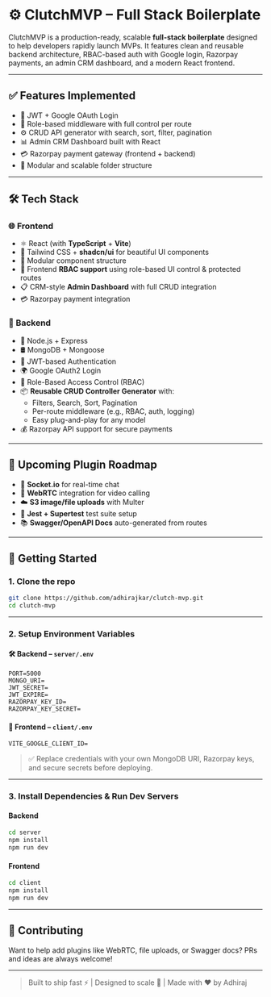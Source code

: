 # ⚙️ ClutchMVP – Full Stack Boilerplate

ClutchMVP is a production-ready, scalable **full-stack boilerplate** designed to help developers rapidly launch MVPs. It features clean and reusable backend architecture, RBAC-based auth with Google login, Razorpay payments, an admin CRM dashboard, and a modern React frontend.

---

## ✅ Features Implemented

- 🔑 JWT + Google OAuth Login
- 👮 Role-based middleware with full control per route
- ⚙️ CRUD API generator with search, sort, filter, pagination
- 📊 Admin CRM Dashboard built with React
- 💳 Razorpay payment gateway (frontend + backend)
- 🧱 Modular and scalable folder structure

---

## 🛠 Tech Stack

### 🌐 Frontend
- ⚛️ React (with **TypeScript** + **Vite**)
- 🎨 Tailwind CSS + **shadcn/ui** for beautiful UI components
- 🧠 Modular component structure
- 🔐 Frontend **RBAC support** using role-based UI control & protected routes
- 📋 CRM-style **Admin Dashboard** with full CRUD integration
- 💳 Razorpay payment integration

### 🧰 Backend
- 🔧 Node.js + Express
- 🛢 MongoDB + Mongoose
- 🔐 JWT-based Authentication
- 🌍 Google OAuth2 Login
- 🧱 Role-Based Access Control (RBAC)
- 📦 **Reusable CRUD Controller Generator** with:
  - Filters, Search, Sort, Pagination
  - Per-route middleware (e.g., RBAC, auth, logging)
  - Easy plug-and-play for any model
- 💰 Razorpay API support for secure payments

---

## 🧩 Upcoming Plugin Roadmap

- 💬 **Socket.io** for real-time chat
- 🎥 **WebRTC** integration for video calling
- ☁️ **S3 image/file uploads** with Multer
- 🧪 **Jest + Supertest** test suite setup
- 📚 **Swagger/OpenAPI Docs** auto-generated from routes

---

## 🚀 Getting Started

### 1. Clone the repo

```bash
git clone https://github.com/adhirajkar/clutch-mvp.git
cd clutch-mvp
```

---

### 2. Setup Environment Variables

#### 🛠 Backend – `server/.env`

```env
PORT=5000
MONGO_URI=
JWT_SECRET=
JWT_EXPIRE=
RAZORPAY_KEY_ID=
RAZORPAY_KEY_SECRET=
```

#### 🎨 Frontend – `client/.env`

```env
VITE_GOOGLE_CLIENT_ID=
```

> ✅ Replace credentials with your own MongoDB URI, Razorpay keys, and secure secrets before deploying.

---

### 3. Install Dependencies & Run Dev Servers

#### Backend

```bash
cd server
npm install
npm run dev
```

#### Frontend

```bash
cd client
npm install
npm run dev
```

---

## 🤝 Contributing

Want to help add plugins like WebRTC, file uploads, or Swagger docs? PRs and ideas are always welcome!

---

> Built to ship fast ⚡ | Designed to scale 🚀 | Made with ❤️ by Adhiraj
